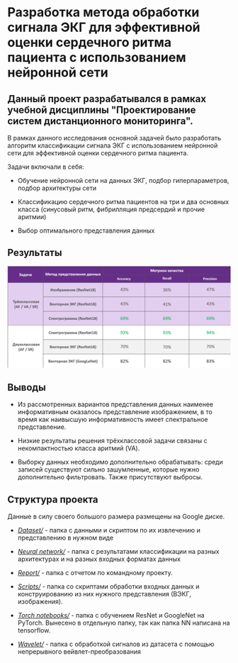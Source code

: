 # Разработка метода обработки сигнала ЭКГ для эффективной оценки сердечного ритма пациента с использованием нейронной сети

## Данный проект разрабатывался в рамках учебной дисциплины "Проектирование систем дистанционного мониторинга".

В рамках данного исследования основной задачей было разработать алгоритм классификации сигнала ЭКГ с использованием нейронной сети для эффективной оценки сердечного ритма пациента.

Задачи включали в себя:

- Обучение нейронной сети на данных ЭКГ, подбор гиперпараметров, подбор архитектуры сети

- Классификацию сердечного ритма пациентов на три и два основных класса (синусовый ритм, фибрилляция предсердий и прочие аритмии)

- Выбор оптимального представления данных

## Результаты

![table](./Report/table.png)

## Выводы

- Из рассмотренных вариантов представления данных наименее информативным оказалось представление изображением, в то время как наивысшую информативность имеет спектральное представление.

- Низкие результаты решения трёхклассовой задачи связаны с некомпактностью класса аритмий (VA).

- Выборку данных необходимо дополнительно обрабатывать: среди записей существуют сильно зашумленные, которые нужно дополнительно фильтровать. Также присутствуют выбросы.

## Структура проекта

Данные в силу своего большого размера размещены на Google диске. 

- [*Dataset/*](./Dataset) - папка с данными и скриптом по их извлечению и представлению в нужном виде

- [*Neural network/*](./Neural%20network) - папка с результатами классификации на разных архитектурах и на разных входных форматах данных 

- [*Report/*](./Report) - папка с отчетом по командному проекту.

- [*Scripts/*](./Scripts) - папка со скриптами обработки входных данных и конструированию из них нужного представления (ВЭКГ, изображения). 

- [*Torch notebooks/*](./Torch%20notebooks) - папка с обучением ResNet и GoogleNet на PyTorch. Вынесено в отдельную папку, так как папка NN написана на tensorflow.

- [*Wavelet/*](./Wavelet) - папка с обработкой сигналов из датасета с помощью непрерывного вейвлет-преобразования
